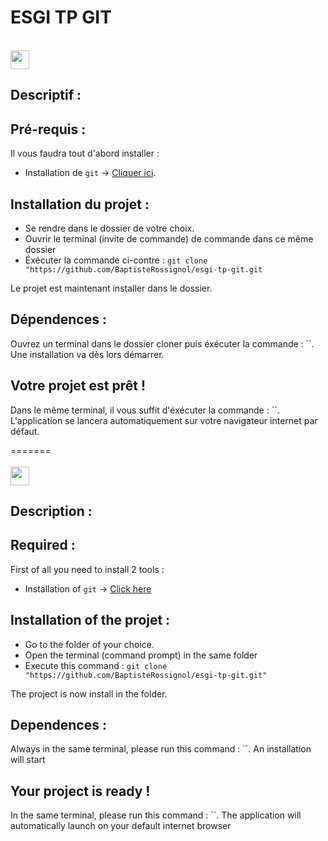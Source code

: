 # ESGI TP GIT

</br>

<img width="30px" src="http://files.softicons.com/download/internet-cons/flag-icons-by-custom-icon-design/ico/France-Flag.ico">

## Descriptif :

## Pré-requis :

Il vous faudra tout d'abord installer :

- Installation de `git` -> [Cliquer ici](https://git-scm.com/downloads).

## Installation du projet :

- Se rendre dans le dossier de votre choix.
- Ouvrir le terminal (invite de commande) de commande dans ce même dossier
- Éxécuter la commande ci-contre : `git clone "https://github.com/BaptisteRossignol/esgi-tp-git.git`

Le projet est maintenant installer dans le dossier.

## Dépendences :

Ouvrez un terminal dans le dossier cloner puis éxécuter la commande : ``. Une installation va dès lors démarrer.

## Votre projet est prêt !

Dans le même terminal, il vous suffit d'éxécuter la commande : ``.
L'application se lancera automatiquement sur votre navigateur internet par défaut.

=======
</br>
</br>
<img width="30px" src="https://citusmigrate.fpt-software.jp/wp-content/themes/citusmigrate/imgs/United-Kingdom-flag-icon.png">

## Description :

## Required :

First of all you need to install 2 tools :

- Installation of `git` -> [Click here](https://git-scm.com/downloads)

## Installation of the projet :

- Go to the folder of your choice.
- Open the terminal (command prompt) in the same folder
- Execute this command : `git clone "https://github.com/BaptisteRossignol/esgi-tp-git.git"`

The project is now install in the folder.

## Dependences :

Always in the same terminal, please run this command : ``. An installation will start

## Your project is ready !

In the same terminal, please run this command : ``.
The application will automatically launch on your default internet browser
